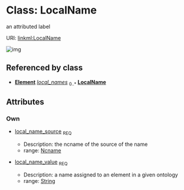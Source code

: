 
# Class: LocalName


an attributed label

URI: [linkml:LocalName](https://w3id.org/linkml/LocalName)


![img](http://yuml.me/diagram/nofunky;dir:TB/class/[Element]++-%20local_names%200..*>[LocalName&#124;local_name_source(pk):ncname;local_name_value:string],[Element])

## Referenced by class

 *  **[Element](Element.md)** *[local_names](local_names.md)*  <sub>0..*</sub>
  **[LocalName](LocalName.md)**

## Attributes


### Own

 * [local_name_source](local_name_source.md)  <sub>REQ</sub>

     * Description: the ncname of the source of the name
     * range: [Ncname](Ncname.md)
 * [local_name_value](local_name_value.md)  <sub>REQ</sub>

     * Description: a name assigned to an element in a given ontology
     * range: [String](String.md)
